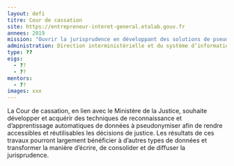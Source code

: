 ```yaml
---
layout: defi
titre: Cour de cassation
site: https://entrepreneur-interet-general.etalab.gouv.fr
annees: 2019
mission: "Ouvrir la jurisprudence en développant des solutions de pseudonymisation fiables des données"
administration: Direction interministérielle et du système d’information et de communication de l’Etat  
type: ??
eigs:
  - ??
  - ??
mentors: 
  - ??
images: xxx
---
```


La Cour de cassation, en lien avec le Ministère de la Justice, souhaite 
développer et acquérir des techniques de reconnaissance et d’apprentissage
automatiques de données à pseudonymiser afin de rendre accessibles et 
réutilisables les décisions de justice. Les résultats de ces travaux 
pourront largement bénéficier à d’autres types de données et transformer 
la manière d’écrire, de consolider et de diffuser la jurisprudence.

